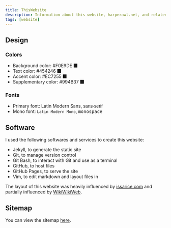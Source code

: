 ```yaml
---
title: ThisWebsite
description: Information about this website, harperawl.net, and related pages.
tags: [website]
---
```

## Design
### Colors
- Background color: #F0E9DE <span style="color: var(--background-color); -webkit-text-stroke: 1px black; font-size: 1em;">■</span>
- Text color: #454246 <span style="color: var(--text-color); -webkit-text-stroke: 1px black; font-size: 1em;">■</span>
- Accent color: #EC7255 <span style="color: var(--accent-color); -webkit-text-stroke: 1px black; font-size: 1em;">■</span>
- Supplementary color: #994B37 <span style="color: var(--supplementary-color); -webkit-text-stroke: 1px black; font-size: 1em;">■</span>

### Fonts
- Primary font: Latin Modern Sans, <span style="font-family: sans-serif;">sans-serif</span>
- Mono font: `Latin Modern Mono`, <span style="font-family: monospace;">monospace</span>

## Software
I used the following softwares and services to create this website:
- Jekyll, to generate the static site
- Git, to manage version control
- Git Bash, to interact with Git and use as a terminal
- GitHub, to host files
- GitHub Pages, to serve the site
- Vim, to edit markdown and layout files in

The layout of this website was heavily influenced by [issarice.com](http://issarice.com) and partially influenced by [WikiWikiWeb](https://wiki.c2.com).

## Sitemap
You can view the sitemap [here](/sitemap.html).